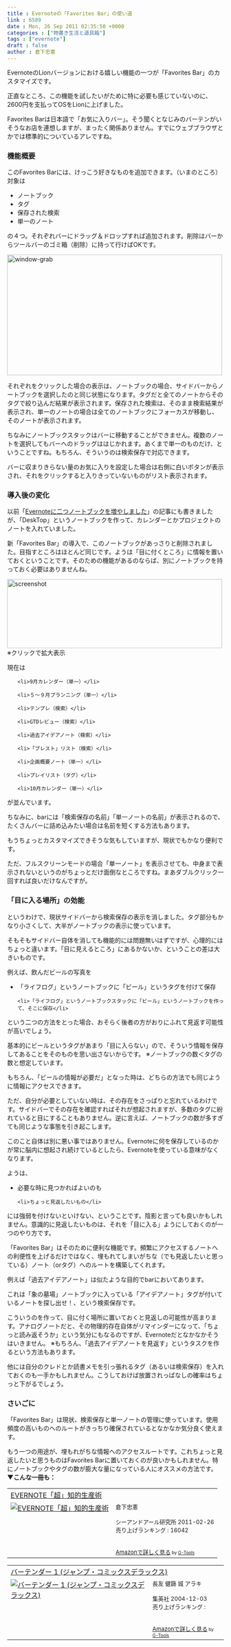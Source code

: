 ```yaml
---
title : Evernoteの「Favorites Bar」の使い道
link : 6589
date : Mon, 26 Sep 2011 02:35:50 +0000
categories : ["物書き生活と道具箱"]
tags : ["evernote"]
draft : false
author : 倉下忠憲
---
```


EvernoteのLionバージョンにおける嬉しい機能の一つが「Favorites Bar」のカスタマイズです。

正直なところ、この機能を試したいがために特に必要も感じていないのに、2600円を支払ってOSをLionに上げました。

Favorites Barは日本語で「お気に入りバー」。そう聞くとなじみのバーテンがいそうなお店を連想しますが、まったく関係ありません。すでにウェブブラウザとかでは標準的についているアレですね。

<h3>機能概要</h3>
このFavorites Barには、けっこう好きなものを追加できます。（いまのところ）対象は

<ul>
	<li>ノートブック</li>
	<li>タグ</li>
	<li>保存された検索</li>
	<li>単一のノート</li>
</ul>

の４つ。それぞれバーにドラッグ＆ドロップすれば追加されます。削除はバーからツールバーのゴミ箱（削除）に持って行けばOKです。

<a href="https://rashita.net/blog/wp-content/uploads/2011/09/window-grab.jpg"><img src="https://rashita.net/blog/wp-content/uploads/2011/09/window-grab-1024x563.jpg" alt="window-grab" title="window-grab" width="500" height="280" class="alignnone size-large wp-image-6590" /></a>

それぞれをクリックした場合の表示は、ノートブックの場合、サイドバーからノートブックを選択したのと同じ状態になります。タグだと全てのノートからそのタグで絞り込んだ結果が表示されます。保存された検索は、そのまま検索結果が表示され、単一のノートの場合は全てのノートブックにフォーカスが移動し、そのノートが表示されます。

ちなみにノートブックスタックはバーに移動することができません。複数のノートを選択してもバーへのドラッグははじかれます。あくまで単一のものだけ、ということですね。もちろん、そういうのは検索保存で対応できます。

バーに収まりきらない量のお気に入りを設定した場合は右側に白いボタンが表示され、それをクリックすると入りきっていないものがリスト表示されます。

<h3>導入後の変化</h3>
以前「<a href="https://rashita.net/blog/?p=6174">Evernoteに二つノートブックを増やしました</a>」の記事にも書きましたが、「DeskTop」というノートブックを作って、カレンダーとかプロジェクトのノートを入れていました。

新「Favorites Bar」の導入で、このノートブックがあっさりと削除されました。目指すところはほとんど同じです。ようは「目に付くところ」に情報を置いておくということです。そのための機能があるのならば、別にノートブックを持っておく必要はありませんね。

<a href="https://rashita.net/blog/wp-content/uploads/2011/09/screenshot.jpg"><img src="https://rashita.net/blog/wp-content/uploads/2011/09/screenshot-1024x335.jpg" alt="screenshot" title="screenshot" width="500" height="160" class="alignnone size-large wp-image-6591" /></a>
※クリックで拡大表示

現在は
<ul>

	<li>9月カレンダー（単一）</li>

	<li>５〜９月プランニング（単一）</li>

	<li>テンプレ（検索）</li>

	<li>GTDレビュー（検索）</li>

	<li>過去アイデアノート（検索）</li>

	<li>「ブレスト」リスト（検索）</li>

	<li>企画概要ノート（単一）</li>

	<li>プレイリスト（タグ）</li>

	<li>10月カレンダー（単一）</li>
</ul>



が並んでいます。

ちなみに、barには「検索保存の名前」「単一ノートの名前」が表示されるので、たくさんバーに詰め込みたい場合は名前を短くする方法もあります。

もうちょっとカスタマイズできそうな気もしていますが、現状でもかなり便利です。

ただ、フルスクリーンモードの場合「単一ノート」を表示させても、中身まで表示されないというのがちょっとだけ面倒なところですね。まあダブルクリック一回すれば良いだけなんですが。

<h3>「目に入る場所」の効能</h3>
というわけで、現状サイドバーから検索保存の表示を消しました。タグ部分もかなり小さくして、大半がノートブックの表示に使っています。

そもそもサイドバー自体を消しても機能的には問題無いはずですが、心理的にはちょっと違います。「目に見えるところ」にあるかないか、ということの差は大きいものです。

例えば、飲んだビールの写真を

<ul>
	<li>「ライフログ」というノートブックに「ビール」というタグを付けて保存</li>

	<li>「ライフログ」というノートブックスタックに「ビール」というノートブックを作って、そこに保存</li>
</ul>



という二つの方法をとった場合、おそらく後者の方がおりにふれて見返す可能性が高いでしょう。

基本的にビールというタグがあまり「目に入らない」ので、そういう情報を保存してあることをそのものを思い出さないからです。
※ノートブックの数＜タグの数と想定しています。

もちろん、「ビールの情報が必要だ」となった時は、どちらの方法でも同じように情報にアクセスできます。

ただ、自分が必要としていない時は、その存在をさっぱりと忘れているわけです。サイドバーでその存在を確認すればそれが想起されますが、多数のタグに紛れていると目にすることもありません。逆に言えば、ノートブックの数が多すぎても同じような事態を引き起こします。

このこと自体は別に悪い事ではありません。Evernoteに何を保存しているのかが常に脳内に想起され続けているとしたら、Evernoteを使っている意味がなくなります。

ようは、

<ul>
	<li>必要な時に見つかればよいのも</li>

	<li>ちょっと見返したいもの</li>
</ul>



には強弱を付けないといけない、ということです。陰影と言っても良いかもしれません。意識的に見返したいものは、それを「目に入る」ようにしておくのが一つのやり方です。

「Favorites Bar」はそのために便利な機能です。頻繁にアクセスするノートへの利便性を上げるだけではなく、埋もれてしまいがちな（でも見返したいと思っている）ノート（orタグ）へのルートを構築してくれます。

例えば「過去アイデアノート」は似たような目的でbarにおいてあります。

これは「象の墓場」ノートブックに入っている「アイデアノート」タグが付いているノートを探し出せ！、という検索保存です。

こういうのを作って、目に付く場所に置いておくと見返しの可能性が高まります。アナログノートだと、その物理的存在自体がリマインダーになって、「ちょっと読み返そうか」という気分にもなるのですが、Evernoteだとなかなかそうはいきません。
※もちろん、「過去アイデアノートを見返す」というタスクを作るという方法もあります。

他には自分のクレドとか読書メモを引っ張れるタグ（あるいは検索保存）を入れておくのも一手かもしれません。こうしておけば放置されっぱなしの確率はちょっと下がるでしょう。

<h3>さいごに</h3>
「Favorites Bar」は現状、検索保存と単一ノートの管理に使っています。使用頻度の高いものへのルートがきっちり確保されているとなかなか気分良く使えます。

もう一つの用途が、埋もれがちな情報へのアクセスルートです。これちょっと見返したいと思うものはFavorites Barに置いておくのが良いかもしれません。特にノートブックやタグの数が膨大な量になっている人にオススメの方法です。
<strong>
▼こんな一冊も：</strong>
<table  border="0" cellpadding="5"><tr><td colspan="2"><a href="http://www.amazon.co.jp/EVERNOTE%E3%80%8C%E8%B6%85%E3%80%8D%E7%9F%A5%E7%9A%84%E7%94%9F%E7%94%A3%E8%A1%93-%E5%80%89%E4%B8%8B%E5%BF%A0%E6%86%B2/dp/4863540817%3FSubscriptionId%3D15SMZCTB9V8NGR2TW082%26tag%3Drashita1000-22%26linkCode%3Dxm2%26camp%3D2025%26creative%3D165953%26creativeASIN%3D4863540817" target="_top">EVERNOTE「超」知的生産術</a><img src="http://www.assoc-amazon.jp/e/ir?t=rashita1000-22&l=ur2&o=9" width="1" height="1" style="border: none;" alt="" /></td></tr><tr><td valign="top"><a href="http://www.amazon.co.jp/EVERNOTE%E3%80%8C%E8%B6%85%E3%80%8D%E7%9F%A5%E7%9A%84%E7%94%9F%E7%94%A3%E8%A1%93-%E5%80%89%E4%B8%8B%E5%BF%A0%E6%86%B2/dp/4863540817%3FSubscriptionId%3D15SMZCTB9V8NGR2TW082%26tag%3Drashita1000-22%26linkCode%3Dxm2%26camp%3D2025%26creative%3D165953%26creativeASIN%3D4863540817" target="_top"><img src="http://ecx.images-amazon.com/images/I/51OnU0cd03L._SL160_.jpg" border="0" alt="EVERNOTE「超」知的生産術" /></a></td><td valign="top"><font size="-1">倉下忠憲 <br /><br />シーアンドアール研究所  2011-02-26<br />売り上げランキング : 16042<br /><br /><br /><a href="http://www.amazon.co.jp/EVERNOTE%E3%80%8C%E8%B6%85%E3%80%8D%E7%9F%A5%E7%9A%84%E7%94%9F%E7%94%A3%E8%A1%93-%E5%80%89%E4%B8%8B%E5%BF%A0%E6%86%B2/dp/4863540817%3FSubscriptionId%3D15SMZCTB9V8NGR2TW082%26tag%3Drashita1000-22%26linkCode%3Dxm2%26camp%3D2025%26creative%3D165953%26creativeASIN%3D4863540817" target="_top">Amazonで詳しく見る</a></font><font size="-2"> by <a href="http://www.goodpic.com/mt/aws/index.html" >G-Tools</a></font></td></tr></table>

<table  border="0" cellpadding="5"><tr><td colspan="2"><a href="http://www.amazon.co.jp/%E3%83%90%E3%83%BC%E3%83%86%E3%83%B3%E3%83%80%E3%83%BC-1-%E3%82%B8%E3%83%A3%E3%83%B3%E3%83%97%E3%83%BB%E3%82%B3%E3%83%9F%E3%83%83%E3%82%AF%E3%82%B9%E3%83%87%E3%83%A9%E3%83%83%E3%82%AF%E3%82%B9-%E9%95%B7%E5%8F%8B-%E5%81%A5%E7%AF%A9/dp/4088594541%3FSubscriptionId%3D15SMZCTB9V8NGR2TW082%26tag%3Drashita1000-22%26linkCode%3Dxm2%26camp%3D2025%26creative%3D165953%26creativeASIN%3D4088594541" target="_top">バーテンダー 1 (ジャンプ・コミックスデラックス)</a><img src="http://www.assoc-amazon.jp/e/ir?t=rashita1000-22&l=ur2&o=9" width="1" height="1" style="border: none;" alt="" /></td></tr><tr><td valign="top"><a href="http://www.amazon.co.jp/%E3%83%90%E3%83%BC%E3%83%86%E3%83%B3%E3%83%80%E3%83%BC-1-%E3%82%B8%E3%83%A3%E3%83%B3%E3%83%97%E3%83%BB%E3%82%B3%E3%83%9F%E3%83%83%E3%82%AF%E3%82%B9%E3%83%87%E3%83%A9%E3%83%83%E3%82%AF%E3%82%B9-%E9%95%B7%E5%8F%8B-%E5%81%A5%E7%AF%A9/dp/4088594541%3FSubscriptionId%3D15SMZCTB9V8NGR2TW082%26tag%3Drashita1000-22%26linkCode%3Dxm2%26camp%3D2025%26creative%3D165953%26creativeASIN%3D4088594541" target="_top"><img src="http://ecx.images-amazon.com/images/I/21C622CTXVL._SL160_.jpg" border="0" alt="バーテンダー 1 (ジャンプ・コミックスデラックス)" /></a></td><td valign="top"><font size="-1">長友 健篩 城 アラキ <br /><br />集英社  2004-12-03<br />売り上げランキング : <br /><br /><br /><a href="http://www.amazon.co.jp/%E3%83%90%E3%83%BC%E3%83%86%E3%83%B3%E3%83%80%E3%83%BC-1-%E3%82%B8%E3%83%A3%E3%83%B3%E3%83%97%E3%83%BB%E3%82%B3%E3%83%9F%E3%83%83%E3%82%AF%E3%82%B9%E3%83%87%E3%83%A9%E3%83%83%E3%82%AF%E3%82%B9-%E9%95%B7%E5%8F%8B-%E5%81%A5%E7%AF%A9/dp/4088594541%3FSubscriptionId%3D15SMZCTB9V8NGR2TW082%26tag%3Drashita1000-22%26linkCode%3Dxm2%26camp%3D2025%26creative%3D165953%26creativeASIN%3D4088594541" target="_top">Amazonで詳しく見る</a></font><font size="-2"> by <a href="http://www.goodpic.com/mt/aws/index.html" >G-Tools</a></font></td></tr></table>
